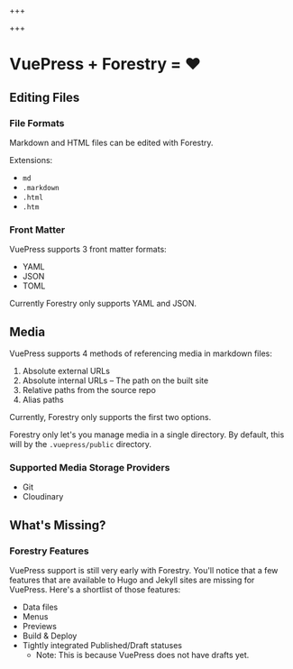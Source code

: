 +++

+++
# VuePress + Forestry = ❤️

## Editing Files

### File Formats

Markdown and HTML files can be edited with Forestry.

Extensions: 

* `md`
* `.markdown`
* `.html`
* `.htm`

### Front Matter

VuePress supports 3 front matter formats:

* YAML
* JSON
* TOML

Currently Forestry only supports YAML and JSON.

## Media

VuePress supports 4 methods of referencing media in markdown files:

1. Absolute external URLs 
2. Absolute internal URLs – The path on the built site
3. Relative paths from the source repo
4. Alias paths

Currently, Forestry only supports the first two options. 

Forestry only let's you manage media in a single directory. By default, this will by the `.vuepress/public` directory.

### Supported Media Storage Providers

* Git
* Cloudinary

## What's Missing?

### Forestry Features

VuePress support is still very early with Forestry. You'll notice that a few features that are available to Hugo and Jekyll sites are missing for VuePress. Here's a shortlist of those features:

* Data files
* Menus
* Previews
* Build & Deploy
* Tightly integrated Published/Draft statuses
  * Note: This is because VuePress does not have drafts yet.